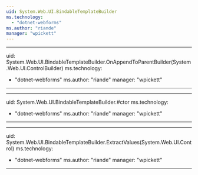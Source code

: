 ```yaml
---
uid: System.Web.UI.BindableTemplateBuilder
ms.technology: 
  - "dotnet-webforms"
ms.author: "riande"
manager: "wpickett"
---
```


---
uid: System.Web.UI.BindableTemplateBuilder.OnAppendToParentBuilder(System.Web.UI.ControlBuilder)
ms.technology: 
  - "dotnet-webforms"
ms.author: "riande"
manager: "wpickett"
---

---
uid: System.Web.UI.BindableTemplateBuilder.#ctor
ms.technology: 
  - "dotnet-webforms"
ms.author: "riande"
manager: "wpickett"
---

---
uid: System.Web.UI.BindableTemplateBuilder.ExtractValues(System.Web.UI.Control)
ms.technology: 
  - "dotnet-webforms"
ms.author: "riande"
manager: "wpickett"
---
